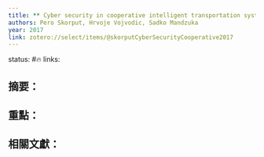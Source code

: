 ```yaml
---
title: ** Cyber security in cooperative intelligent transportation systems **
authors: Pero Skorput, Hrvoje Vojvodic, Sadko Mandzuka
year: 2017
link: zotero://select/items/@skorputCyberSecurityCooperative2017
---
```

status: #🔥
links:

## 摘要：

## 重點：


## 相關文獻：



